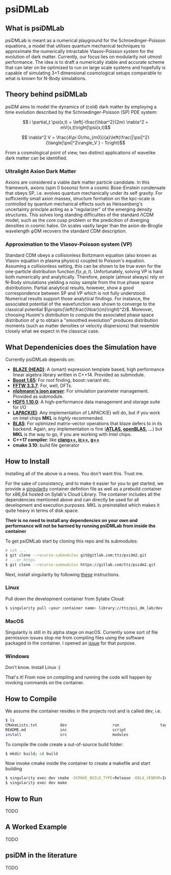 # psiDMLab

## What is psiDMLab

psiDMLab is meant as a numerical playground for the Schroedinger-Poisson equations, 
a model that utilises quantum mechanical techniques to approximate the numerically 
intractable Vlasov-Poisson system for the evolution of dark matter. 
Currently, our focus lies on modularity not utmost performance. The idea is to draft 
a numerically stable and accurate scheme that can later on be optimized to run 
on large scale systems and hopefully is capable of simulating 3+1 dimensional 
cosmological setups comparable to what is known for N-Body simulations.

## Theory behind psiDMLab
psiDM aims to model the dynamics of (cold) dark matter by employing a time evolution
described by the Schroedinger-Poisson (SP) PDE system:
```math
    i \partial_t \psi(x,t) = \left[-\frac{\hbar^2}{2m} \nabla^2 +
    mV(x,t)\right]\psi(x,t)
```
```math
    \nabla^2 V = \frac{4\pi G\rho_{m0}}{a}\left(\frac{|\psi|^2}{\langle|\psi|^2\rangle_V } - 1\right)
```
From a cosmological point of view, two distinct applications of wavelike dark
matter can be identified.
### Ultralight Axion Dark Matter
Axions are considered a viable dark matter particle candidate. In this
framework, axions (spin 0 bosons) form a cosmic Bose-Einstein condensate that
obeys SP, i.e. evolves quantum mechanically under its self gravity. For
sufficiently small axion masses, structure formation on the kpc-scale is controlled
by quantum mechanical effects such as Heissenberg's uncertainty princlple acting
as a "regularizer" of the emerging density structures. This solves long standing
difficulites of the standard $`\Lambda`$CDM model, such as the core cusp problem
or the predicition of diverging densities in cosmic halos. On scales vastly
larger than the axion de-Broglie wavelength $`\psi`$DM recovers the standard CDM
description.
### Approximation to the Vlasov-Poisson system (VP)
Standard CDM obeys a collisionless Boltzmann equation (also known as Vlasov
equation in plasma physics) coupled to Poisson's
equation. Assuming a collisionless setting, this can be shown to be true even
for the one-particle distribution function $`f(x,p,t)`$. Unfortunately, solving
VP is hard both numerically and analytically. Therefore, people (almost always)
rely on N-Body simulations yielding a noisy sample from the true phase space
distributionn. Partial analytical results, however, show a good correspondence
between SP and VP which is not fully understood. Numerical results support those
analytical findings. For instance, the associated potential of the wavefunction
was shown to converge to the classical potential $`\propto{\left(\frac{\hbar}{m}\right)^2}`$.
Moreover, choosing Husimi's distribution to compute the associated phase
space distribution of $`\psi`$ to obtain a "smoothed eveolution" produces
distribution moments (such as matter densities or veloctiy dispersions) that
resemble closely what we expect in the classical case.
### 

## What Dependenicies does the Simulation have
Currently psiDMLab depends on:
* **[BLAZE (HEAD)](https://bitbucket.org/blaze-lib/blaze/src/master/)**: 
    A (smart) expression template based, high performance linear algebra library written in C++14. 
    Provided as submodule.
* **[Boost 1.65](http://www.boost.org)**: For root finding, boost::variant etc.
* **[FFTW 3.3.7](http://www.fftw.org)**: For, well, DFTs.
* **[nlohmann's json parser](https://github.com/nlohmann/json)**: 
    For simulation parameter management. Provided as submodule.
* **[HDF5 1.10.0](https://www.hdfgroup.org/solutions/hdf5/)**: 
    A high-performance data management and storage suite for I/O
* **[LAPACK(E)](https://software.intel.com/en-us/mkl)**: 
    Any implementation of LAPACK(E) will do, but if you work on
    Intel chips **MKL** is _highly_ recommended.
* **[BLAS](https://software.intel.com/en-us/mkl)**: 
    For optimized matrix-vector operations that blaze defers to in its
    backend. Again, any implementation is fine
    (**[ATLAS](http://math-atlas.sourceforge.net),
    [openBLAS](https://www.openblas.net), ...**) but
    **MKL** is the way to go, if you are working with Intel chips.
* **C++17 compiler**: like **[clang++](https://llvm.org),
    [ic++](https://software.intel.com/en-us/c-compilers),
    [g++](https://gcc.gnu.org)**
* **cmake 3.10**: build file generator

## How to Install
Installing all of the above is a mess. You don't want this. Trust me.

For the sake of consistency, and to make it easier for you to get started, we
provide a [singularity](https://www.sylabs.io/singularity/) container defintion file
as well as a prebuild container for x86_64 hosted on Sylab's Cloud Library. 
The container includes all the dependencies mentioned above and can directly be used 
for all development and execution purposes. MKL is preinstalled
which makes it quite heavy in terms of disk space.

**Their is no need to install any dependencies on your own and performance will not 
be harmed by running psiDMLab from inside the container**

To get psiDMLab start by cloning this repo and its submodules:
```bash
# ssh ...
$ git clone --recurse-submodules git@gitlab.com:ttz/psidm2.git
# ...or https
$ git clone --recurse-submodules https://gitlab.com/ttz/psidm2.git
```
Next, install singularity by following 
[these](https://www.sylabs.io/guides/3.2/user-guide/installation.html#) instructions.
### Linux
Pull down the development container from Sylabs Cloud:
```bash
$ singularity pull <your container name> library://ttz/psi_dm_lab/dev
```

### MacOS
Singularity is still in its alpha stage on macOS. Currently some sort of
file permission issues stop me from compiling files using the software packaged
in the container. I opened an [issue](https://github.com/sylabs/singularity/issues/3636) 
for that purpose.

### Windows
Don't know. Install Linux :)

That's it! From now on compiling and running the code will happen by invoking
commands on the container.

## How to Compile
We assume the container resides in the projects root and is called dev, i.e.
```bash
$ ls
CMakeLists.txt          dev                    run                  tags
README.md               inc                    script
install                 src                    modules                     
```
To compile the code create a out-of-source build folder:
```bash
$ mkdir build; cd build
```
Now invoke cmake inside the container to create a makefile and start building
```bash
$ singularity exec dev cmake -DCMAKE_BUILD_TYPE=Release -DBLA_VENDOR=Intel10_64lp ..
$ singularity exec dev make
```

## How to Run
TODO

## A Worked Example
TODO

## psiDM in the literature
TODO
